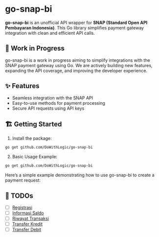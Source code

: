 # go-snap-bi 
**go-snap-bi** is an unofficial API wrapper for **SNAP (Standard Open API Pembayaran Indonesia)**. This Go library simplifies payment gateway integration with clean and efficient API calls.

## 🚧 Work in Progress
go-snap-bi is a work in progress aiming to simplify integrations with the SNAP payment gateway using Go. We are actively building new features, expanding the API coverage, and improving the developer experience.

## ✨ Features 
- Seamless integration with the SNAP API
- Easy-to-use methods for payment processing
- Secure API requests using API keys

## 🏗️ Getting Started
1. Install the package:
```bash
go get github.com/DoWithLogic/go-snap-bi
```
2. Basic Usage Example:
```bash
go get github.com/DoWithLogic/go-snap-bi
```
Here’s a simple example demonstrating how to use go-snap-bi to create a payment request:

## 🦄 TODOs 
- [ ] [Registrasi](https://apidevportal.aspi-indonesia.or.id/api-services/registrasi)
- [ ] [Informasi Saldo](https://apidevportal.aspi-indonesia.or.id/api-services/informasi-saldo)
- [ ] [Riwayat Transaksi](https://apidevportal.aspi-indonesia.or.id/api-services/riwayat-transaksi)
- [ ] [Transfer Kredit](https://apidevportal.aspi-indonesia.or.id/api-services/transfer-kredit)
- [ ] [Transfer Debit](https://apidevportal.aspi-indonesia.or.id/api-services/transfer-debit)